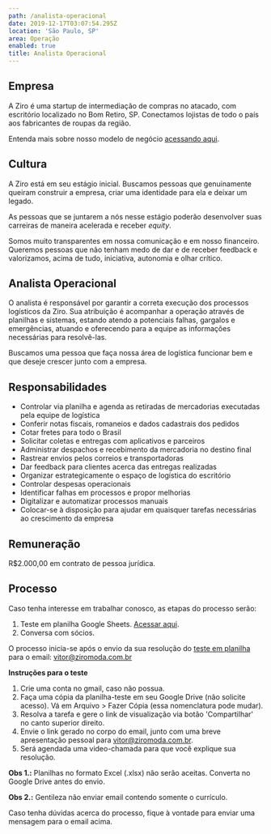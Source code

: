 ```yaml
---
path: /analista-operacional
date: 2019-12-17T03:07:54.295Z
location: 'São Paulo, SP'
area: Operação
enabled: true
title: Analista Operacional
---
```

## Empresa

A Ziro é uma startup de intermediação de compras no atacado, com escritório localizado no Bom Retiro, SP. Conectamos lojistas de todo o país aos fabricantes de roupas da região.

Entenda mais sobre nosso modelo de negócio <a href='https://bit.ly/2Bs6SjE' target='_blank'>acessando aqui</a>.

## Cultura

A Ziro está em seu estágio inicial. Buscamos pessoas que genuinamente queiram construir a empresa, criar uma identidade para ela e deixar um legado.

As pessoas que se juntarem a nós nesse estágio poderão desenvolver suas carreiras de maneira acelerada e receber _equity_.

Somos muito transparentes em nossa comunicação e em nosso financeiro. Queremos pessoas que não tenham medo de dar e de receber feedback e valorizamos, acima de tudo, iniciativa, autonomia e olhar crítico.

## Analista Operacional

O analista é responsável por garantir a correta execução dos processos logísticos da Ziro. Sua atribuição é acompanhar a operação através de planilhas e sistemas, estando atendo a potenciais falhas, gargalos e emergências, atuando e oferecendo para a equipe as informações necessárias para resolvê-las.

Buscamos uma pessoa que faça nossa área de logística funcionar bem e que deseje crescer junto com a empresa.

## Responsabilidades

* Controlar via planilha e agenda as retiradas de mercadorias executadas pela equipe de logística
* Conferir notas fiscais, romaneios e dados cadastrais dos pedidos
* Cotar fretes para todo o Brasil
* Solicitar coletas e entregas com aplicativos e parceiros
* Administrar despachos e recebimento da mercadoria no destino final
* Rastrear envios pelos correios e transportadoras
* Dar feedback para clientes acerca das entregas realizadas
* Organizar estrategicamente o espaço de logística do escritório
* Controlar despesas operacionais
* Identificar falhas em processos e propor melhorias
* Digitalizar e automatizar processos manuais
* Colocar-se à disposição para ajudar em quaisquer tarefas necessárias ao crescimento da empresa

## Remuneração

R$2.000,00 em contrato de pessoa jurídica.

## Processo

Caso tenha interesse em trabalhar conosco, as etapas do processo serão:

1. Teste em planilha Google Sheets. <a href='http://bit.ly/analista-processos' target='_blank'>Acessar aqui</a>.
2. Conversa com sócios.

O processo inicia-se após o envio da sua resolução do <a href='http://bit.ly/analista-processos' target='_blank'>teste em planilha</a> para o email: vitor@ziromoda.com.br

**Instruções para o teste**

1. Crie uma conta no gmail, caso não possua.
2. Faça uma cópia da planilha-teste em seu Google Drive (não solicite acesso). Vá em Arquivo > Fazer Cópia (essa nomenclatura pode mudar).
3. Resolva a tarefa e gere o link de visualização via botão 'Compartilhar' no canto superior direito.
4. Envie o link gerado no corpo do email, junto com uma breve apresentação pessoal para vitor@ziromoda.com.br.
5. Será agendada uma video-chamada para que você explique sua resolução.

**Obs 1.:** Planilhas no formato Excel (.xlsx) não serão aceitas. Converta no Google Drive antes do envio.

**Obs 2.:** Gentileza não enviar email contendo somente o currículo.

Caso tenha dúvidas acerca do processo, fique à vontade para enviar uma mensagem para o email acima.
